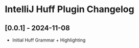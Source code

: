 <!-- Keep a Changelog guide -> https://keepachangelog.com -->
# IntelliJ Huff Plugin Changelog

## [0.0.1] - 2024-11-08
- Initial Huff Grammar + Highlighting